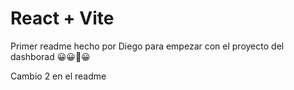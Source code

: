 # React + Vite

Primer readme hecho por Diego para empezar con el proyecto del dashborad 😀😀🤣😀

Cambio 2 en el readme
